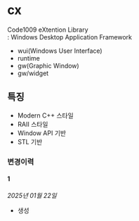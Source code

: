 # cx

Code1009 eXtention Library  
: Windows Desktop Application Framework

- wui(Windows User Interface)
- runtime
- gw(Graphic Window)
- gw/widget





## 특징
- Modern C++ 스타일 
- RAII 스타일
- Window API 기반 
- STL 기반 




### 변경이력

#### 1
_2025년 01월 22일_
- 생성




